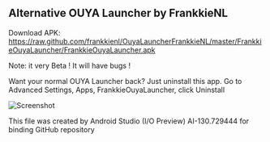 Alternative OUYA Launcher by FrankkieNL
---------------------------------------

Download APK: https://raw.github.com/frankkienl/OuyaLauncherFrankkieNL/master/FrankkieOuyaLauncher/FrankkieOuyaLauncher.apk

Note: it very Beta ! It will have bugs !

Want your normal OUYA Launcher back? Just uninstall this app.
Go to Advanced Settings, Apps, FrankkieOuyaLauncher, click Uninstall

![Screenshot](https://raw.github.com/frankkienl/OuyaLauncherFrankkieNL/master/screenshots/ouya_launcher3.png "Screenshot")

This file was created by Android Studio (I/O Preview) AI-130.729444 for binding GitHub repository